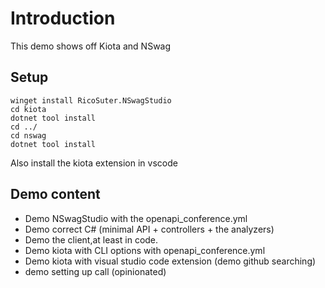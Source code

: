 # Introduction
This demo shows off Kiota and NSwag

## Setup
```
winget install RicoSuter.NSwagStudio
cd kiota
dotnet tool install
cd ../
cd nswag
dotnet tool install
```

Also install the kiota extension in vscode

## Demo content
- Demo NSwagStudio with the openapi_conference.yml
- Demo correct C# (minimal API + controllers + the analyzers)
- Demo the client,at least in code.
- Demo kiota with CLI options with openapi_conference.yml
- Demo kiota with visual studio code extension (demo github searching)
- demo setting up call (opinionated)
